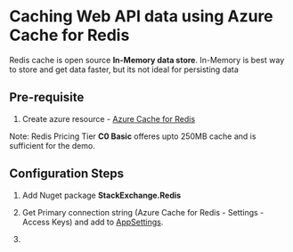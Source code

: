 # Caching Web API data using Azure Cache for Redis
Redis cache is open source **In-Memory data store**. 
In-Memory is best way to store and get data faster, but its not ideal for persisting data

## Pre-requisite
1. Create azure resource - [Azure Cache for Redis](https://docs.microsoft.com/en-us/azure/azure-cache-for-redis/cache-dotnet-core-quickstart)

Note: Redis Pricing Tier **C0 Basic** offeres upto 250MB cache and is sufficient for the demo.

## Configuration Steps
1. Add Nuget package **StackExchange.Redis**

2. Get Primary connection string (Azure Cache for Redis - Settings - Access Keys) and add to [AppSettings](https://github.com/nidhisht/AzureSamples/blob/10500dc79297729a77002f02211c05e15fa804b7/csharp_dotnetcore/08.webapi-redis/appsettings.Development.json#L11).

3. 
